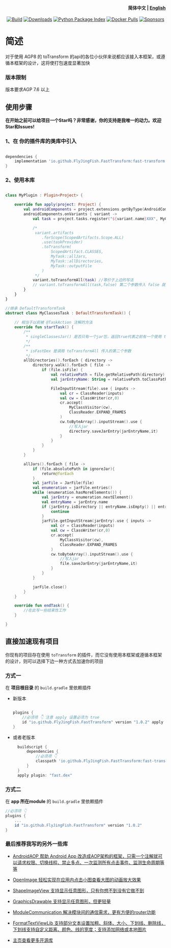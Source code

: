 <h4 align="right">
  <strong>简体中文</strong> | <a href="https://github.com/FlyJingFish/FastTransform/blob/master/README.md">English</a>
</h4>
<p align="center">
  <a href="https://central.sonatype.com/search?q=io.github.flyjingfish.FastTransform"><img
    src="https://img.shields.io/maven-central/v/io.github.FlyJingFish.FastTransform/fast-transform"
    alt="Build"
  /></a>
  <a href="https://github.com/FlyJingFish/FastTransform/stargazers"><img
    src="https://img.shields.io/github/stars/FlyJingFish/FastTransform.svg"
    alt="Downloads"
  /></a>
  <a href="https://github.com/FlyJingFish/FastTransform/network/members"><img
    src="https://img.shields.io/github/forks/FlyJingFish/FastTransform.svg"
    alt="Python Package Index"
  /></a>
  <a href="https://github.com/FlyJingFish/FastTransform/issues"><img
    src="https://img.shields.io/github/issues/FlyJingFish/FastTransform.svg"
    alt="Docker Pulls"
  /></a>
  <a href="https://github.com/FlyJingFish/FastTransform/blob/master/LICENSE"><img
    src="https://img.shields.io/github/license/FlyJingFish/FastTransform.svg"
    alt="Sponsors"
  /></a>
</p>



# 简述

对于使用 AGP8 的 toTransform 的api的各位小伙伴来说都应该接入本框架，或遵循本框架的设计，这将使打包速度显著加快

### 版本限制

版本要求AGP 7.6 以上

## 使用步骤

**在开始之前可以给项目一个Star吗？非常感谢，你的支持是我唯一的动力。欢迎Star和Issues!**

### 1、在 你的插件库的类库中引入

```gradle

dependencies {
    implementation 'io.github.FlyJingFish.FastTransform:fast-transform:1.0.2'
}
```

### 2、使用本库


```kotlin

class MyPlugin : Plugin<Project> {

    override fun apply(project: Project) {
        val androidComponents = project.extensions.getByType(AndroidComponentsExtension::class.java)
        androidComponents.onVariants { variant ->
            val task = project.tasks.register("${variant.name}XXX", MyClassesTask::class.java)

            /*
             variant.artifacts
                .forScope(ScopedArtifacts.Scope.ALL)
                .use(taskProvider)
                .toTransform(
                    ScopedArtifact.CLASSES,
                    MyTask::allJars,
                    MyTask::allDirectories,
                    MyTask::outputFile
                ) 
             */
            variant.toTransformAll(task) //等价于上边的写法
            // variant.toTransformAll(task,false) 第二个参数传入 false 就代表使用原本未加速的逻辑 
        }
    }
}

//继承 DefaultTransformTask
abstract class MyClassesTask : DefaultTransformTask() {
    
    // 相当于以前被 @TaskAction 注解的方法
    override fun startTask() {
        /**
         * singleClassesJar() 是否只有一个jar包，返回true代表之前有一个使用 toTransform 的插件，而且他没有使用本插件或没有遵循本设计
         */
        /**
         * isFastDex 是调用 toTransformAll 传入的第二个参数
         */
        allDirectories().forEach { directory ->
            directory.walk().forEach { file ->
                if (file.isFile) {
                    val relativePath = file.getRelativePath(directory)
                    val jarEntryName: String = relativePath.toClassPath()

                    FileInputStream(file).use { inputs ->
                        val cr = ClassReader(inputs)
                        val cw = ClassWriter(cr,0)
                        cr.accept(
                            MyClassVisitor(cw),
                            ClassReader.EXPAND_FRAMES
                        )
                        cw.toByteArray().inputStream().use {
                            //写入jar
                            directory.saveJarEntry(jarEntryName,it)
                        }
                    }
                }
            }
        }

        allJars().forEach { file ->
            if (file.absolutePath in ignoreJar){
                return@forEach
            }
            val jarFile = JarFile(file)
            val enumeration = jarFile.entries()
            while (enumeration.hasMoreElements()) {
                val jarEntry = enumeration.nextElement()
                val entryName = jarEntry.name
                if (jarEntry.isDirectory || entryName.isEmpty() || entryName.startsWith("META-INF/") || "module-info.class" == entryName || !entryName.endsWith(".class")) {
                    continue
                }
                jarFile.getInputStream(jarEntry).use { inputs ->
                    val cr = ClassReader(inputs)
                    val cw = ClassWriter(cr,0)
                    cr.accept(
                        MyClassVisitor(cw),
                        ClassReader.EXPAND_FRAMES
                    )
                    cw.toByteArray().inputStream().use {
                        //写入jar
                        file.saveJarEntry(jarEntryName,it)
                    }
                }
            }

            jarFile.close()
        }
    }

    override fun endTask() {
        //在此写一些结束性工作
    }

}

```

## 直接加速现有项目

你现有的项目存在使用 `toTransform` 的插件，而它没有使用本框架或遵循本框架的设计，则可以选择下边一种方式去加速你的项目

### 方式一
在 **项目根目录** 的 `build.gradle` 里依赖插件
- 新版本

  ```gradle
  
  plugins {
      //必须项 👇 注意 apply 设置必须为 true 
      id "io.github.FlyJingFish.FastTransform" version "1.0.2" apply true
  }
  ```

- 或者老版本

  ```gradle
    buildscript {
        dependencies {
            //必须项 👇
            classpath 'io.github.FlyJingFish.FastTransform:fast-transform:1.0.2'
        }
    }
    apply plugin: "fast.dex"
  ```

### 方式二
在 **app 所在module** 的 `build.gradle` 里依赖插件
  ```gradle
  //必须项 👇
  plugins {
      ...
      id "io.github.FlyJingFish.FastTransform" version "1.0.2"
  }
  ```

### 最后推荐我写的另外一些库

- [AndroidAOP 帮助 Android App 改造成AOP架构的框架，只需一个注解就可以请求权限、切换线程、禁止多点、一次监测所有点击事件、监测生命周期等等](https://github.com/FlyJingFish/AndroidAOP)

- [OpenImage 轻松实现在应用内点击小图查看大图的动画放大效果](https://github.com/FlyJingFish/OpenImage)

- [ShapeImageView 支持显示任意图形，只有你想不到没有它做不到](https://github.com/FlyJingFish/ShapeImageView)

- [GraphicsDrawable 支持显示任意图形，但更轻量](https://github.com/FlyJingFish/GraphicsDrawable)

- [ModuleCommunication 解决模块间的通信需求，更有方便的router功能](https://github.com/FlyJingFish/ModuleCommunication)

- [FormatTextViewLib 支持部分文本设置加粗、斜体、大小、下划线、删除线，下划线支持自定义距离、颜色、线的宽度；支持添加网络或本地图片](https://github.com/FlyJingFish/FormatTextViewLib)

- [主页查看更多开源库](https://github.com/FlyJingFish)